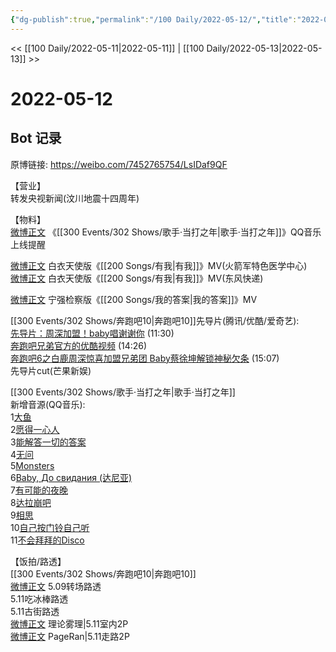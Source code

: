 ```yaml
---
{"dg-publish":true,"permalink":"/100 Daily/2022-05-12/","title":"2022-05-12","created":"2022-12-04T16:46:49.000+08:00","updated":"2023-01-09T17:24:40.574+08:00"}
---
```



<< [[100 Daily/2022-05-11\|2022-05-11]] | [[100 Daily/2022-05-13\|2022-05-13]] >>

# 2022-05-12

## Bot 记录

原博链接: https://weibo.com/7452765754/LsIDaf9QF

【营业】  
[](https://m.weibo.cn/1736988591/4768094544989981) 转发央视新闻(汶川地震十四周年)

【物料】  
[微博正文](https://m.weibo.cn/2169129705/4768378318753465) 《[[300 Events/302 Shows/歌手·当打之年\|歌手·当打之年]]》QQ音乐上线提醒

[微博正文](https://m.weibo.cn/7341059236/4768261529144552) 白衣天使版《[[200 Songs/有我\|有我]]》MV(火箭军特色医学中心)  
[微博正文](https://m.weibo.cn/6969972165/4768262522931369) 白衣天使版《[[200 Songs/有我\|有我]]》MV(东风快递)

[微博正文](https://m.weibo.cn/5053469079/4768301807306295) 宁强检察版《[[200 Songs/我的答案\|我的答案]]》MV

[[300 Events/302 Shows/奔跑吧10\|奔跑吧10]]先导片(腾讯/优酷/爱奇艺):  
[先导片：周深加盟！baby唱谢谢你](https://weibo.cn/sinaurl?u=http%3A%2F%2Fv.qq.com%2Fx%2Fcover%2Fmzc00200fu74ppm%2Fv0042f48d7q.html) (11:30)  
[奔跑吧兄弟官方的优酷视频](https://weibo.cn/sinaurl?u=https%3A%2F%2Fv.youku.com%2Fv_show%2Fid_XNTg2OTY0NjA3Ng%3D%3D.html%3Fx%26sharefrom%3Dandroid%26scene%3Dlong%26playMode%3Dnormal%26sharekey%3D9e83285aeaf2d5ed16ae89a870f556df9) (14:26)  
[奔跑吧6之白鹿周深惊喜加盟兄弟团 Baby蔡徐坤解锁神秘欠条](https://weibo.cn/sinaurl?u=https%3A%2F%2Fm.iqiyi.com%2Fv_26nr9pysu2s.html%3Fvfrm%3D2-3-3-1) (15:07)  
[](https://m.weibo.cn/1591169702/4768422984418908) 先导片cut(芒果新娱)

[[300 Events/302 Shows/歌手·当打之年\|歌手·当打之年]]  
新增音源(QQ音乐):  
1[大鱼](https://weibo.cn/sinaurl?u=https%3A%2F%2Fc.y.qq.com%2Fbase%2Ffcgi-bin%2Fu%3F__%3D2ZIkBx9bOX5j)  
2[愿得一心人](https://weibo.cn/sinaurl?u=https%3A%2F%2Fc.y.qq.com%2Fbase%2Ffcgi-bin%2Fu%3F__%3DLxNzUa9bOzLX)  
3[能解答一切的答案](https://weibo.cn/sinaurl?u=https%3A%2F%2Fc.y.qq.com%2Fbase%2Ffcgi-bin%2Fu%3F__%3DXuD9Tq9bOCIP)  
4[无问](https://weibo.cn/sinaurl?u=https%3A%2F%2Fc.y.qq.com%2Fbase%2Ffcgi-bin%2Fu%3F__%3D3SrN7U9bOdnF)  
5[Monsters](https://weibo.cn/sinaurl?u=https%3A%2F%2Fc.y.qq.com%2Fbase%2Ffcgi-bin%2Fu%3F__%3D56dSIl9bOCFG)  
6[Baby, До свидания (达尼亚)](https://weibo.cn/sinaurl?u=https%3A%2F%2Fc.y.qq.com%2Fbase%2Ffcgi-bin%2Fu%3F__%3DTYQWi89bOCRr)  
7[有可能的夜晚](https://weibo.cn/sinaurl?u=https%3A%2F%2Fc.y.qq.com%2Fbase%2Ffcgi-bin%2Fu%3F__%3DLo2fBV9bOlWQ)  
8[达拉崩吧](https://weibo.cn/sinaurl?u=https%3A%2F%2Fc.y.qq.com%2Fbase%2Ffcgi-bin%2Fu%3F__%3DMEoHhr9bOW35)  
9[相思](https://weibo.cn/sinaurl?u=https%3A%2F%2Fc.y.qq.com%2Fbase%2Ffcgi-bin%2Fu%3F__%3DKWWDir9bONR5)  
10[自己按门铃自己听](https://weibo.cn/sinaurl?u=https%3A%2F%2Fc.y.qq.com%2Fbase%2Ffcgi-bin%2Fu%3F__%3DBpfeHmqbOeuF)  
11[不会拜拜的Disco](https://weibo.cn/sinaurl?u=https%3A%2F%2Fc.y.qq.com%2Fbase%2Ffcgi-bin%2Fu%3F__%3DSI4g7OqbOQJP)

【饭拍/路透】  
[[300 Events/302 Shows/奔跑吧10\|奔跑吧10]]  
[微博正文](https://m.weibo.cn/6056974242/4768122000638413) 5.09转场路透  
[](https://m.weibo.cn/6572105931/4768069057253048) 5.11吃冰棒路透  
[](https://m.weibo.cn/6572105931/4767985405006493) 5.11古街路透  
[微博正文](https://m.weibo.cn/7458115630/4768399404568473) 理论雾理|5.11室内2P  
[微博正文](https://m.weibo.cn/7633014126/4768445869326588) PageRan|5.11走路2P

